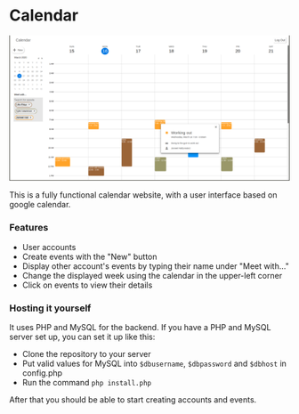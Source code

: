 
# Calendar

![alt text](https://raw.githubusercontent.com/jackdawkins11/calendar/master/img/screenshot.png)

This is a fully functional calendar website, with a user interface based on google calendar.

### Features

* User accounts
* Create events with the "New" button
* Display other account's events by typing their name under "Meet with..."
* Change the displayed week using the calendar in the upper-left corner
* Click on events to view their details

### Hosting it yourself

It uses PHP and MySQL for the backend. If you have a PHP and MySQL server set up, you can set it up like this:

* Clone the repository to your server
* Put valid values for MySQL into ```$dbusername```, ```$dbpassword``` and ```$dbhost``` in config.php
* Run the command ```php install.php```

After that you should be able to start creating accounts and events.
